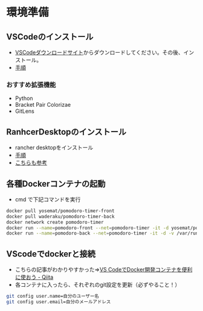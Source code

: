 # 環境準備
## VSCodeのインストール
- [VSCodeダウンロードサイト](https://code.visualstudio.com/)からダウンロードしてください。その後、インストール。
- [手順](https://miya-system-works.com/blog/detail/vscode-install/)

### おすすめ拡張機能
- Python
- Bracket Pair Colorizae
- GitLens

## RanhcerDesktopのインストール
- rancher desktopをインストール
- [手順](https://docs.rancherdesktop.io/getting-started/installation#windows)
- [こちらも参考](https://qiita.com/moritalous/items/14d4099023981dcf4fd2)

## 各種Dockerコンテナの起動
- cmd で下記コマンドを実行
``` bash
docker pull yosemat/pomodoro-timer-front
docker pull waderaku/pomodoro-timer-back
docker network create pomodoro-timer
docker run --name=pomodoro-front --net=pomodoro-timer -it -d yosemat/pomodoro-timer-front
docker run --name=pomodoro-back --net=pomodoro-timer -it -d -v /var/run/docker.sock:/var/run/docker.sock waderaku/pomodoro-timer-back
```

## VScodeでdockerと接続
  - こちらの記事がわかりやすかった=>[VS CodeでDocker開発コンテナを便利に使おう - Qiita](https://qiita.com/Yuki_Oshima/items/d3b52c553387685460b0)
  - 各コンテナに入ったら、それぞれのgit設定を更新（必ずやること！）

``` bash
git config user.name=自分のユーザー名
git config user.email=自分のメールアドレス
```
